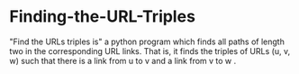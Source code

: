 # Finding-the-URL-Triples
"Find the URLs triples is"  a python program which finds all paths of length two in the corresponding URL links. That is, it finds the triples of URLs (u, v, w) such that there is a link from u to v and a link from v to w .
